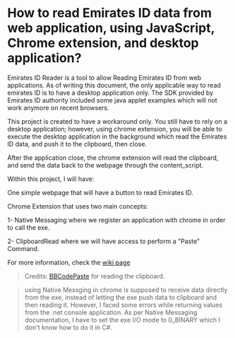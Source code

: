 # How to read Emirates ID data from web application, using JavaScript, Chrome extension, and desktop application?

Emirates ID Reader is a tool to allow Reading Emirates ID from web applications. As of writing this document, the only applicable way to read emirates ID is to have a desktop application only. The SDK provided by Emirates ID authority included some java applet examples which will not work anymore on recent browsers.

This project is created to have a workaround only. You still have to rely on a desktop application; however, using chrome extension, you will be able to execute the desktop application in the background which read the Emirates ID data, and push it to the clipboard, then close.

After the application close, the chrome extension will read the clipboard, and send the data back to the webpage through the content_script.

Within this project, I will have:

One simple webpage that will have a button to read Emirates ID.


Chrome Extension that uses two main concepts:

1- Native Messaging where we register an application with chrome in order to call the exe.

2- ClipboardRead where we will have access to perform a "Paste" Command.


For more information, check the [wiki page](https://github.com/omarmallat/EIDReader/wiki) 

> Credits: [BBCodePaste](https://github.com/jeske/BBCodePaste) for reading the clipboard.

> using Native Messging in chrome is supposed to receive data directly from the exe, instead of letting the exe push data to clipboard and then reading it. However, I faced some errors while returning values from the .net console application. As per Native Messaging documentation, I have to set the exe I/O mode to 0_BINARY which I don't know how to do it in C#. 

